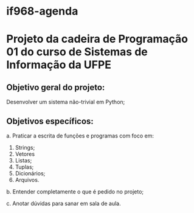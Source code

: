 # if968-agenda
# Projeto da cadeira de Programação 01 do curso de Sistemas de Informação da UFPE

## Objetivo geral do projeto:
Desenvolver um sistema não-trivial em Python;
## Objetivos específicos:

a. Praticar a escrita de funções e programas com foco em:
 1. Strings;
 2. Vetores
 3. Listas;
 4. Tuplas;
 5. Dicionários;
 6. Arquivos.

b. Entender completamente o que é pedido no projeto;

c. Anotar dúvidas para sanar em sala de aula.
